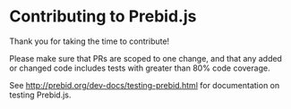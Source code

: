 # Contributing to Prebid.js

Thank you for taking the time to contribute!

Please make sure that PRs are scoped to one change, and that any added or changed code includes tests with greater than 80% code coverage.

See http://prebid.org/dev-docs/testing-prebid.html for documentation on testing Prebid.js.
